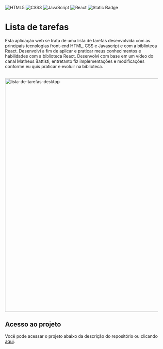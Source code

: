 ![HTML5](https://img.shields.io/badge/HTML5-E34F26?style=for-the-badge&logo=html5&logoColor=white)
![CSS3](https://img.shields.io/badge/CSS3-1572B6?style=for-the-badge&logo=css3&logoColor=white)
![JavaScript](https://img.shields.io/badge/JavaScript-F7DF1E?style=for-the-badge&logo=javascript&logoColor=black)
![React](https://img.shields.io/badge/React-20232A?style=for-the-badge&logo=react&logoColor=61DAFB)
![Static Badge](https://img.shields.io/badge/RESPONSIVO-blue?style=for-the-badge)

# Lista de tarefas
Esta aplicação web se trata de uma lista de tarefas desenvolvida com as principais tecnologias front-end HTML, CSS e Javascript e com a biblioteca React. Desenvolvi a fim de aplicar e praticar meus conhecimentos e habilidades com a biblioteca React. Desenvolvi com base em um vídeo do canal Matheus Battisti, entretanto fiz implementações e modificações conforme eu quis praticar e evoluir na biblioteca.

<br />

<img width="1366" height="768" alt="lista-de-tarefas-desktop" src="https://github.com/user-attachments/assets/e0f8330a-ce94-41f5-b3de-9820f95edb63" />

## Acesso ao projeto
Você pode acessar o projeto abaixo da descrição do repositório ou clicando [aqui](https://fabriciobasilio.github.io/to-do-list/).
